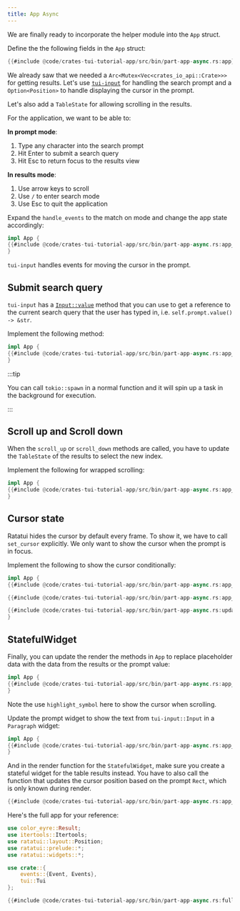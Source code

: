 ```yaml
---
title: App Async
---
```


We are finally ready to incorporate the helper module into the `App` struct.

Define the the following fields in the `App` struct:

```rust title="src/app.rs"
{{#include @code/crates-tui-tutorial-app/src/bin/part-app-async.rs:app}}
```

We already saw that we needed a `Arc<Mutex<Vec<crates_io_api::Crate>>>` for getting results. Let's
use [`tui-input`] for handling the search prompt and a `Option<Position>` to handle displaying the
cursor in the prompt.

[`tui-input`]: https://github.com/sayanarijit/tui-input

Let's also add a `TableState` for allowing scrolling in the results.

For the application, we want to be able to:

**In prompt mode**:

1. Type any character into the search prompt
2. Hit Enter to submit a search query
3. Hit Esc to return focus to the results view

**In results mode**:

1. Use arrow keys to scroll
2. Use `/` to enter search mode
3. Use Esc to quit the application

Expand the `handle_events` to the match on mode and change the app state accordingly:

```rust title="src/app.rs"
impl App {
{{#include @code/crates-tui-tutorial-app/src/bin/part-app-async.rs:app_handle_event}}
}
```

`tui-input` handles events for moving the cursor in the prompt.

## Submit search query

`tui-input` has a [`Input::value`] method that you can use to get a reference to the current search
query that the user has typed in, i.e. `self.prompt.value() -> &str`.

[`Input::value`]: https://docs.rs/tui-input/latest/tui_input/struct.Input.html#method.value

Implement the following method:

```rust title="src/app.rs"
impl App {
{{#include @code/crates-tui-tutorial-app/src/bin/part-app-async.rs:app_submit_search_query}}
}
```

:::tip

You can call `tokio::spawn` in a normal function and it will spin up a task in the background for
execution.

:::

## Scroll up and Scroll down

When the `scroll_up` or `scroll_down` methods are called, you have to update the `TableState` of the
results to select the new index.

Implement the following for wrapped scrolling:

```rust title="src/app.rs"
impl App {
{{#include @code/crates-tui-tutorial-app/src/bin/part-app-async.rs:app_scroll}}
}
```

## Cursor state

Ratatui hides the cursor by default every frame. To show it, we have to call `set_cursor`
explicitly. We only want to show the cursor when the prompt is in focus.

Implement the following to show the cursor conditionally:

```rust title="src/app.rs"
impl App {
{{#include @code/crates-tui-tutorial-app/src/bin/part-app-async.rs:app_draw}}

{{#include @code/crates-tui-tutorial-app/src/bin/part-app-async.rs:app_update_cursor}}

{{#include @code/crates-tui-tutorial-app/src/bin/part-app-async.rs:update_prompt_cursor_state}}
}
```

## StatefulWidget

Finally, you can update the render the methods in `App` to replace placeholder data with the data
from the results or the prompt value:

```rust title="src/app.rs"
impl App {
{{#include @code/crates-tui-tutorial-app/src/bin/part-app-async.rs:app_results_table_widget}}
}
```

Note the use `highlight_symbol` here to show the cursor when scrolling.

Update the prompt widget to show the text from `tui-input::Input` in a `Paragraph` widget:

```rust title="src/app.rs"
impl App {
{{#include @code/crates-tui-tutorial-app/src/bin/part-app-async.rs:app_prompt_widget}}
}
```

And in the render function for the `StatefulWidget`, make sure you create a stateful widget for the
table results instead. You have to also call the function that updates the cursor position based on
the prompt `Rect`, which is only known during render.

```rust title="src/app.rs"
{{#include @code/crates-tui-tutorial-app/src/bin/part-app-async.rs:app_statefulwidget}}
```

Here's the full app for your reference:

```rust collapsed title="src/app.rs (click to expand)"
use color_eyre::Result;
use itertools::Itertools;
use ratatui::layout::Position;
use ratatui::prelude::*;
use ratatui::widgets::*;

use crate::{
    events::{Event, Events},
    tui::Tui
};

{{#include @code/crates-tui-tutorial-app/src/bin/part-app-async.rs:full_app}}
```
